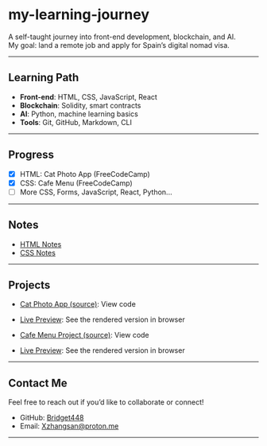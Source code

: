 # my-learning-journey

A self-taught journey into front-end development, blockchain, and AI.  
My goal: land a remote job and apply for Spain’s digital nomad visa.

---

## Learning Path

- **Front-end**: HTML, CSS, JavaScript, React  
- **Blockchain**: Solidity, smart contracts  
- **AI**: Python, machine learning basics  
- **Tools**: Git, GitHub, Markdown, CLI

---

## Progress

- [x] HTML: Cat Photo App (FreeCodeCamp)  
- [x] CSS: Cafe Menu (FreeCodeCamp)
- [ ] More CSS, Forms, JavaScript, React, Python...

---

## Notes

- [HTML Notes](html-notes.md)  
- [CSS Notes](css-notes.md)

---

## Projects

- [Cat Photo App (source)](cat-photo-app): View code  
- [Live Preview](cat-photo-app/index.html): See the rendered version in browser

- [Cafe Menu Project (source)](cafe-menu): View code  
- [Live Preview](cafe-menu/index.html): See the rendered version in browser

---

## Contact Me

Feel free to reach out if you’d like to collaborate or connect!

- GitHub: [Bridget448](https://github.com/Bridget448)
- Email: Xzhangsan@proton.me

---
